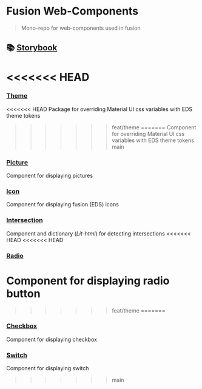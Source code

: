 # Fusion Web-Components

> Mono-repo for web-components used in fusion

## 📚 [Storybook](https://equinor.github.io/fusion-web-components/)
<<<<<<< HEAD
=======

### [Theme](https://github.com/equinor/fusion-web-components/tree/main/packages/theme)

<<<<<<< HEAD
Package for overriding Material UI css variables with EDS theme tokens
>>>>>>> feat/theme
=======
Component for overriding Material UI css variables with EDS theme tokens
>>>>>>> main

### [Picture](https://github.com/equinor/fusion-web-components/tree/main/packages/picture)

Component for displaying pictures

### [Icon](https://github.com/equinor/fusion-web-components/tree/main/packages/icon)

Component for displaying fusion (EDS) icons

### [Intersection](https://github.com/equinor/fusion-web-components/tree/main/packages/intersection)

Component and dictionary (_Lit-html_) for detecting intersections
<<<<<<< HEAD
<<<<<<< HEAD

### [Radio](https://github.com/equinor/fusion-web-components/tree/main/packages/radio)

Component for displaying radio button
=======
>>>>>>> feat/theme
=======

### [Checkbox](https://github.com/equinor/fusion-web-components/tree/main/packages/checkbox)

Component for displaying checkbox

### [Switch](https://github.com/equinor/fusion-web-components/tree/main/packages/switch)

Component for displaying switch
>>>>>>> main
